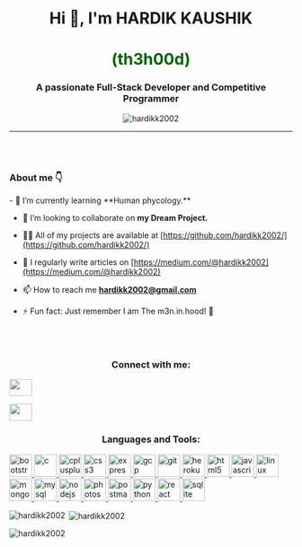 <h1 align="center">Hi 👋, I'm HARDIK KAUSHIK</h1>
<h1 align="center" style="color: darkgreen;">(th3h00d)</h1>
<h3 align="center">A passionate Full-Stack Developer and Competitive Programmer</h3>
<p align="center"> <img src="https://komarev.com/ghpvc/?username=hardikk2002&label=Profile%20views&color=0e75b6&style=flat" alt="hardikk2002" /> </p>
<hr>
</br>
</br>
<h3 align="left"> About me 👇</h3>
- 🌱 I’m currently learning **Human phycology.**

- 👯 I’m looking to collaborate on **my Dream Project.**

- 👨‍💻 All of my projects are available at [https://github.com/hardikk2002/](https://github.com/hardikk2002/)

- 📝 I regularly write articles on [https://medium.com/@hardikk2002](https://medium.com/@hardikk2002)

- 📫 How to reach me **hardikk2002@gmail.com**

- ⚡ Fun fact: Just remember I am The m3n.in.hood! 🏹

</br>
</br>

<h3 align="center">Connect with me:</h3>
<p align="left">
<a href="https://twitter.com/hardikk2002" target="blank" style="color:white"><img align="center" src="https://cdn.jsdelivr.net/npm/simple-icons@3.0.1/icons/twitter.svg" alt="hardikk2002" height="30" width="40" style="color:white" /></a>
  
<a href="https://linkedin.com/in/hardikk2002" target="blank" style="color:white"><img align="center" src="https://cdn.jsdelivr.net/npm/simple-icons@3.0.1/icons/linkedin.svg" alt="hardikk2002" height="30" width="40" style="color: white;" /></a>
</p>

<h3 align="center">Languages and Tools:</h3>

<p align="left"> 
<div style="align: center;">
<a href="https://getbootstrap.com" target="_blank"> <img src="https://devicons.github.io/devicon/devicon.git/icons/bootstrap/bootstrap-plain.svg" alt="bootstrap" width="40" height="40"/> </a> 
<a href="https://www.cprogramming.com/" target="_blank"> <img src="https://devicons.github.io/devicon/devicon.git/icons/c/c-original.svg" alt="c" width="40" height="40"/> </a> 
<a href="https://www.w3schools.com/cpp/" target="_blank"> <img src="https://devicons.github.io/devicon/devicon.git/icons/cplusplus/cplusplus-original.svg" alt="cplusplus" width="40" height="40"/> </a> 
<a href="https://www.w3schools.com/css/" target="_blank"> <img src="https://devicons.github.io/devicon/devicon.git/icons/css3/css3-original-wordmark.svg" alt="css3" width="40" height="40"/> </a> 
<a href="https://expressjs.com" target="_blank"> <img src="https://devicons.github.io/devicon/devicon.git/icons/express/express-original-wordmark.svg" alt="express" width="40" height="40"/> </a> 
<a href="https://cloud.google.com" target="_blank"> <img src="https://www.vectorlogo.zone/logos/google_cloud/google_cloud-icon.svg" alt="gcp" width="40" height="40"/> </a> 
<a href="https://git-scm.com/" target="_blank"> <img src="https://www.vectorlogo.zone/logos/git-scm/git-scm-icon.svg" alt="git" width="40" height="40"/> </a> 
<a href="https://heroku.com" target="_blank"> <img src="https://www.vectorlogo.zone/logos/heroku/heroku-icon.svg" alt="heroku" width="40" height="40"/> </a> 
<a href="https://www.w3.org/html/" target="_blank"> <img src="https://devicons.github.io/devicon/devicon.git/icons/html5/html5-original-wordmark.svg" alt="html5" width="40" height="40"/> </a> 
<a href="https://developer.mozilla.org/en-US/docs/Web/JavaScript" target="_blank"> <img src="https://devicons.github.io/devicon/devicon.git/icons/javascript/javascript-original.svg" alt="javascript" width="40" height="40"/> </a> 
<a href="https://www.linux.org/" target="_blank"> <img src="https://devicons.github.io/devicon/devicon.git/icons/linux/linux-original.svg" alt="linux" width="40" height="40"/> </a>
<a href="https://www.mongodb.com/" target="_blank"> <img src="https://devicons.github.io/devicon/devicon.git/icons/mongodb/mongodb-original-wordmark.svg" alt="mongodb" width="40" height="40"/> </a> 
<a href="https://www.mysql.com/" target="_blank"> <img src="https://devicons.github.io/devicon/devicon.git/icons/mysql/mysql-original-wordmark.svg" alt="mysql" width="40" height="40"/> </a> 
<a href="https://nodejs.org" target="_blank"> <img src="https://devicons.github.io/devicon/devicon.git/icons/nodejs/nodejs-original-wordmark.svg" alt="nodejs" width="40" height="40"/> </a>
<a href="https://www.photoshop.com/en" target="_blank"> <img src="https://devicons.github.io/devicon/devicon.git/icons/photoshop/photoshop-plain.svg" alt="photoshop" width="40" height="40"/> 
</a> <a href="https://postman.com" target="_blank"> <img src="https://www.vectorlogo.zone/logos/getpostman/getpostman-icon.svg" alt="postman" width="40" height="40"/> </a> <a href="https://www.python.org" target="_blank"> <img src="https://devicons.github.io/devicon/devicon.git/icons/python/python-original.svg" alt="python" width="40" height="40"/> </a> 
<a href="https://reactjs.org/" target="_blank"> <img src="https://devicons.github.io/devicon/devicon.git/icons/react/react-original-wordmark.svg" alt="react" width="40" height="40"/> </a> 
<a href="https://www.sqlite.org/" target="_blank"> <img src="https://www.vectorlogo.zone/logos/sqlite/sqlite-icon.svg" alt="sqlite" width="40" height="40"/> </a> </p>

<p><img align="left" src="https://github-readme-stats.vercel.app/api/top-langs?username=hardikk2002&show_icons=true&locale=en&layout=compact" alt="hardikk2002" /></p>
</div>


<p>&nbsp;<img align="center" src="https://github-readme-stats.vercel.app/api?username=hardikk2002&show_icons=true&locale=en" alt="hardikk2002" /></p>

<p><img align="center" src="https://github-readme-streak-stats.herokuapp.com/?user=hardikk2002&" alt="hardikk2002" /></p>
